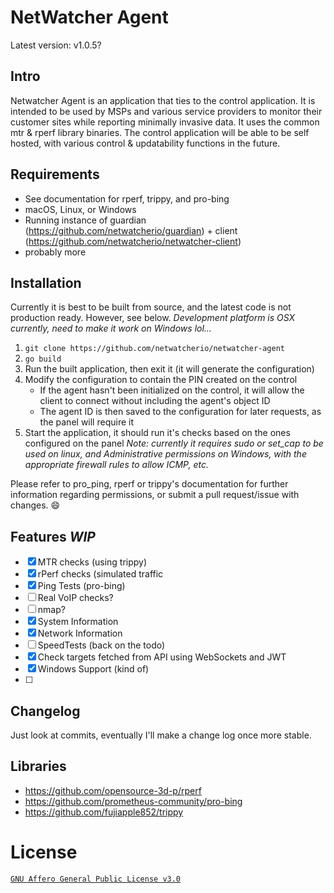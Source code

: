 # NetWatcher Agent

Latest version: v1.0.5?

## Intro

Netwatcher Agent is an application that ties to the control application. It is intended to be used by MSPs and various service providers to monitor their customer sites while reporting minimally invasive data. It uses the common mtr & rperf library binaries. The control application will be able to be self hosted, with various control & updatability functions in the future.

## Requirements

- See documentation for rperf, trippy, and pro-bing
- macOS, Linux, or Windows
- Running instance of guardian (https://github.com/netwatcherio/guardian) + client (https://github.com/netwatcherio/netwatcher-client)
- probably more

## Installation

Currently it is best to be built from source, and the latest code is not production ready. However, see below. *Development platform is OSX currently, need to make it work on Windows lol...*

1. `git clone https://github.com/netwatcherio/netwatcher-agent`
2. `go build`
3. Run the built application, then exit it (it will generate the configuration)
4. Modify the configuration to contain the PIN created on the control
   * If the agent hasn't been initialized on the control, it will allow the client to connect without including the agent's object ID
   * The agent ID is then saved to the configuration for later requests, as the panel will require it
5. Start the application, it should run it's checks based on the ones configured on the panel
   *Note: currently it requires sudo or set_cap to be used on linux, and Administrative permissions on Windows, with the appropriate firewall rules to allow ICMP, etc.*

Please refer to pro_ping, rperf or trippy's documentation for further information regarding permissions, or submit a pull request/issue with changes. 😄

## Features *WIP*

* [X]  MTR checks (using trippy)
* [X]  rPerf checks (simulated traffic
* [X]  Ping Tests (pro-bing)
* [ ]  Real VoIP checks?
* [ ]  nmap?
* [X]  System Information
* [X]  Network Information
* [ ]  SpeedTests (back on the todo)
* [X]  Check targets fetched from API using WebSockets and JWT
* [X]  Windows Support (kind of)
* [ ]

## Changelog

Just look at commits, eventually I'll make a change log once more stable.

## Libraries

- https://github.com/opensource-3d-p/rperf
- https://github.com/prometheus-community/pro-bing
- https://github.com/fujiapple852/trippy

# License

[`GNU Affero General Public License v3.0`](https://github.com/netwatcherio/netwatcher-agent/blob/master/LICENSE.md)
